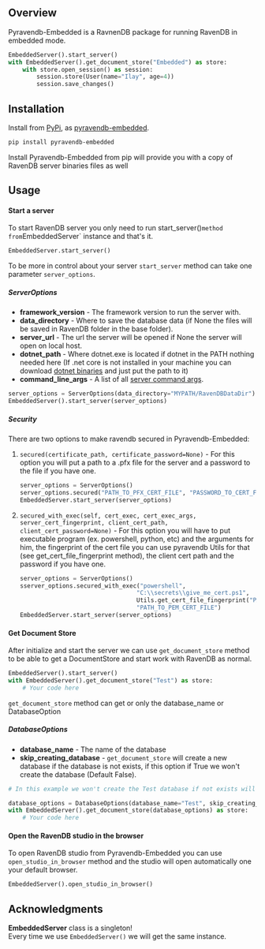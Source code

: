 ## Overview
Pyravendb-Embedded is a RavnenDB package for running RavenDB in embedded mode.

```python
EmbeddedServer().start_server()
with EmbeddedServer().get_document_store("Embedded") as store:
    with store.open_session() as session:
        session.store(User(name="Ilay", age=4))
        session.save_changes()
``` 

## Installation
Install from [PyPi](https://pypi.python.org/pypi), as [pyravendb-embedded](https://pypi.python.org/project/pyravendb-embedded).
```bash
pip install pyravendb-embedded
```
Install Pyravendb-Embedded from pip will provide you with a copy of RavenDB server binaries files as well

## Usage
#### Start a server
To start RavenDB server you only need to run start_server()` method from `EmbeddedServer` instance and that's it.
```python
EmbeddedServer.start_server()
```
To be more in control about your server `start_server` method can take one parameter `server_options`.
##### ServerOptions
* **framework_version** - The framework version to run the server with.
* **data_directory** - Where to save the database data (if None the files will be saved in RavenDB folder in the base folder).
* **server_url** - The url the server will be opened if None the server will open on local host.
* **dotnet_path** - Where dotnet.exe is located if dotnet in the PATH nothing needed here (If .net core is not installed in your machine
you can download [dotnet binaries](https://www.microsoft.com/net/download/windows) and just put the path to it)
* **command_line_args** - A list of all [server command args](https://ravendb.net/docs/article-page/4.0/csharp/server/configuration/command-line-arguments).
```python
server_options = ServerOptions(data_directory="MYPATH/RavenDBDataDir")
EmbeddedServer().start_server(server_options)
```
##### Security
There are two options to make ravendb secured in Pyravendb-Embedded:<br />
1) `secured(certificate_path, certificate_password=None)` - For this option you will put a path to a .pfx file for the server and a password to the file
if you have one.
    ```python
    server_options = ServerOptions()
    server_options.secured("PATH_TO_PFX_CERT_FILE", "PASSWORD_TO_CERT_FILE")
    EmbeddedServer.start_server(server_options)
    ```
2) `secured_with_exec(self, cert_exec, cert_exec_args, server_cert_fingerprint, client_cert_path,
                          client_cert_password=None)` - For this option you will have to put executable program (ex. powershell, python, etc) and the arguments for him,
                          the fingerprint of the cert file you can use pyravendb Utils for that (see get_cert_file_fingerprint method), 
                          the client cert path and the password if you have one.
    ```python
    server_options = ServerOptions()
    sserver_options.secured_with_exec("powershell", 
                                     "C:\\secrets\\give_me_cert.ps1",
                                     Utils.get_cert_file_fingerprint("PATH_TO_PEM_CERT_FILE"), 
                                     "PATH_TO_PEM_CERT_FILE")
    EmbeddedServer.start_server(server_options)
    ```

#### Get Document Store
After initialize and start the server we can use `get_document_store` method to be able to get a DocumentStore
and start work with RavenDB as normal.
```python
EmbeddedServer().start_server()
with EmbeddedServer().get_document_store("Test") as store:
    # Your code here
```
`get_document_store` method can get or only the database_name or DatabaseOption
##### DatabaseOptions
* **database_name** - The name of the database
* **skip_creating_database** - `get_document_store` will create a new database if the database is not exists,
if this option if True we won't create the database (Default False).

```python
# In this example we won't create the Test database if not exists will raise an exception

database_options = DatabaseOptions(database_name="Test", skip_creating_database=True)
with EmbeddedServer().get_document_store(database_options) as store:
    # Your code here
```

#### Open the RavenDB studio in the browser
To open RavenDB studio from Pyravendb-Embedded you can use `open_studio_in_browser` method and the studio will open automatically
one your default browser.

```python
EmbeddedServer().open_studio_in_browser()
```

## Acknowledgments
**EmbeddedServer** class is a singleton! <br />
Every time we use `EmbeddedServer()` we will get the same instance.




